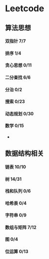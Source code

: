# Leetcode


## 算法思想
#### 双指针      7/7
#### 排序        1/4
#### 贪心思想    0/11
#### 二分查找    6/6
#### 分治        0/2
#### 搜索        0/23
#### 动态规划    0/30
#### 数学        0/15

-

## 数据结构相关
#### 链表       10/10
#### 树         14/31
#### 栈和队列   0/6
#### 哈希表     0/4
#### 字符串     0/9
#### 数组与矩阵 7/12
#### 图         0/4
#### 位运算     0/13

